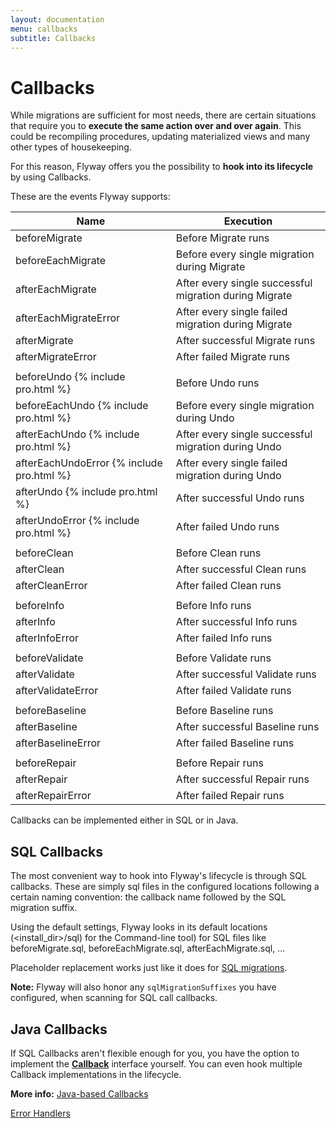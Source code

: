 ```yaml
---
layout: documentation
menu: callbacks
subtitle: Callbacks
---
```

# Callbacks

While migrations are sufficient for most needs, there are certain situations that require you to <strong>execute the same action
over and over again</strong>. This could be recompiling procedures, updating materialized views and many other types of housekeeping.

For this reason, Flyway offers you the possibility to **hook into its lifecycle** by using Callbacks.

These are the events Flyway supports:
<table class="table table-hover">
    <thead>
    <tr>
        <th><strong>Name</strong></th>
        <th><strong>Execution</strong></th>
    </tr>
    </thead>
    <tbody>
    <tr>
        <td>beforeMigrate</td>
        <td>Before Migrate runs</td>
    </tr>
    <tr>
        <td>beforeEachMigrate</td>
        <td>Before every single migration during Migrate</td>
    </tr>
    <tr>
        <td>afterEachMigrate</td>
        <td>After every single successful migration during Migrate</td>
    </tr>
    <tr>
        <td>afterEachMigrateError</td>
        <td>After every single failed migration during Migrate</td>
    </tr>
    <tr>
        <td>afterMigrate</td>
        <td>After successful Migrate runs</td>
    </tr>
    <tr>
        <td>afterMigrateError</td>
        <td>After failed Migrate runs</td>
    </tr>
    <tr><td></td><td></td></tr>
    <tr>
        <td>beforeUndo {% include pro.html %}</td>
        <td>Before Undo runs</td>
    </tr>
    <tr>
        <td>beforeEachUndo {% include pro.html %}</td>
        <td>Before every single migration during Undo</td>
    </tr>
    <tr>
        <td>afterEachUndo {% include pro.html %}</td>
        <td>After every single successful migration during Undo</td>
    </tr>
    <tr>
        <td>afterEachUndoError {% include pro.html %}</td>
        <td>After every single failed migration during Undo</td>
    </tr>
    <tr>
        <td>afterUndo {% include pro.html %}</td>
        <td>After successful Undo runs</td>
    </tr>
    <tr>
        <td>afterUndoError {% include pro.html %}</td>
        <td>After failed Undo runs</td>
    </tr>
    <tr><td></td><td></td></tr>
    <tr>
        <td>beforeClean</td>
        <td>Before Clean runs</td>
    </tr>
    <tr>
        <td>afterClean</td>
        <td>After successful Clean runs</td>
    </tr>
    <tr>
        <td>afterCleanError</td>
        <td>After failed Clean runs</td>
    </tr>
    <tr><td></td><td></td></tr>
    <tr>
        <td>beforeInfo</td>
        <td>Before Info runs</td>
    </tr>
    <tr>
        <td>afterInfo</td>
        <td>After successful Info runs</td>
    </tr>
    <tr>
        <td>afterInfoError</td>
        <td>After failed Info runs</td>
    </tr>
    <tr><td></td><td></td></tr>
    <tr>
        <td>beforeValidate</td>
        <td>Before Validate runs</td>
    </tr>
    <tr>
        <td>afterValidate</td>
        <td>After successful Validate runs</td>
    </tr>
    <tr>
        <td>afterValidateError</td>
        <td>After failed Validate runs</td>
    </tr>
    <tr><td></td><td></td></tr>
    <tr>
        <td>beforeBaseline</td>
        <td>Before Baseline runs</td>
    </tr>
    <tr>
        <td>afterBaseline</td>
        <td>After successful Baseline runs</td>
    </tr>
    <tr>
        <td>afterBaselineError</td>
        <td>After failed Baseline runs</td>
    </tr>
    <tr><td></td><td></td></tr>
    <tr>
        <td>beforeRepair</td>
        <td>Before Repair runs</td>
    </tr>
    <tr>
        <td>afterRepair</td>
        <td>After successful Repair runs</td>
    </tr>
    <tr>
        <td>afterRepairError</td>
        <td>After failed Repair runs</td>
    </tr>
    </tbody>
</table>

Callbacks can be implemented either in SQL or in Java.

## SQL Callbacks

<p>The most convenient way to hook into Flyway's lifecycle is through SQL callbacks. These are simply sql files
    in the configured locations following a certain naming convention: the callback name followed by the SQL migration suffix.</p>

<p>Using the default settings, Flyway looks in its default locations (&lt;install_dir&gt;/sql) for the Command-line tool) for SQL files like beforeMigrate.sql, beforeEachMigrate.sql, afterEachMigrate.sql, ...</p>

<p>Placeholder replacement works just like it does for <a href="/documentation/migrations#sql-based-migrations">SQL migrations</a>.</p>

<p><strong>Note:</strong> Flyway will also honor any <code>sqlMigrationSuffixes</code> you have configured, when scanning for SQL call callbacks.</p>

## Java Callbacks

If SQL Callbacks aren't flexible enough for you, you have the option to implement the
[**Callback**](/documentation/api/javadoc/org/flywaydb/core/api/callback/Callback)
interface yourself. You can even hook multiple Callback implementations in the lifecycle.

**More info:** <a href="/documentation/api/hooks#callsbacks">Java-based Callbacks</a></p>

<p class="next-steps">
    <a class="btn btn-primary" href="/documentation/errorhandlers">Error Handlers <i class="fa fa-arrow-right"></i></a>
</p>